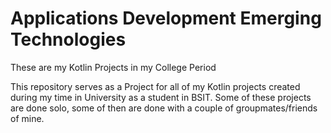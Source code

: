 # Applications Development Emerging Technologies
These are my Kotlin Projects in my College Period

This repository serves as a Project for all of my Kotlin projects created during my time in University as a student in BSIT. Some of these projects are done solo, some of then are done with a couple of groupmates/friends of mine.
